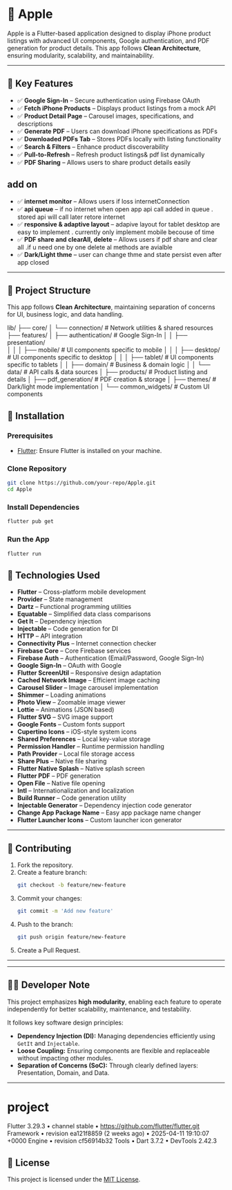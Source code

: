 # 📱 Apple

Apple is a Flutter-based application designed to display iPhone product listings with advanced UI components, Google authentication, and PDF generation for product details. This app follows **Clean Architecture**, ensuring modularity, scalability, and maintainability.

---

## 🔑 Key Features

- ✅ **Google Sign-In** – Secure authentication using Firebase OAuth  
- ✅ **Fetch iPhone Products** – Displays product listings from a mock API  
- ✅ **Product Detail Page** – Carousel images, specifications, and descriptions  
- ✅ **Generate PDF** – Users can download iPhone specifications as PDFs  
- ✅ **Downloaded PDFs Tab** – Stores PDFs locally with listing functionality  
- ✅ **Search & Filters** – Enhance product discoverability  
- ✅ **Pull-to-Refresh** – Refresh product listings& pdf list dynamically  
- ✅ **PDF Sharing** – Allows users to share product details easily  
## add on
- ✅ **internet monitor** – Allows users if loss internetConnection
- ✅ **api queue** – if no internet when open app api call added in queue . stored api will call later retore internet
- ✅ **responsive & adaptive layout** – adapive layout for tablet desktop are easy to implement . currently only implement mobile becouse of time 
- ✅ **PDF share and clearAll, delete** – Allows users if pdf share and clear all .if u need one by one delete al methods are avialble
- ✅ **Dark/Light thme** – user can change thme and state persist even after app closed



---


## 📂 Project Structure

This app follows **Clean Architecture**, maintaining separation of concerns for UI, business logic, and data handling.

lib/
├── core/
│   └── connection/            # Network utilities & shared resources
├── features/
│   ├── authentication/        # Google Sign-In
│   │   ├── presentation/      
│   │   │   ├── mobile/        # UI components specific to mobile
│   │   │   ├── desktop/       # UI components specific to desktop
│   │   │   ├── tablet/        # UI components specific to tablets
│   │   ├── domain/            # Business & domain logic
│   │   └── data/              # API calls & data sources
│   ├── products/              # Product listing and details
│   ├── pdf_generation/        # PDF creation & storage
│   ├── themes/                # Dark/light mode implementation
│   └── common_widgets/        # Custom UI components


## 🚀 Installation

### Prerequisites

- [Flutter](https://flutter.dev/docs/get-started/install): Ensure Flutter is installed on your machine.

### Clone Repository

```bash
git clone https://github.com/your-repo/Apple.git
cd Apple
```

### Install Dependencies

```bash
flutter pub get
```

### Run the App

```bash
flutter run
```


## 📲 Technologies Used

- **Flutter** – Cross-platform mobile development  
- **Provider** – State management  
- **Dartz** – Functional programming utilities  
- **Equatable** – Simplified data class comparisons  
- **Get It** – Dependency injection  
- **Injectable** – Code generation for DI  
- **HTTP** – API integration  
- **Connectivity Plus** – Internet connection checker  
- **Firebase Core** – Core Firebase services  
- **Firebase Auth** – Authentication (Email/Password, Google Sign-In)  
- **Google Sign-In** – OAuth with Google  
- **Flutter ScreenUtil** – Responsive design adaptation  
- **Cached Network Image** – Efficient image caching  
- **Carousel Slider** – Image carousel implementation  
- **Shimmer** – Loading animations  
- **Photo View** – Zoomable image viewer  
- **Lottie** – Animations (JSON based)  
- **Flutter SVG** – SVG image support  
- **Google Fonts** – Custom fonts support  
- **Cupertino Icons** – iOS-style system icons  
- **Shared Preferences** – Local key-value storage  
- **Permission Handler** – Runtime permission handling  
- **Path Provider** – Local file storage access  
- **Share Plus** – Native file sharing  
- **Flutter Native Splash** – Native splash screen    
- **Flutter PDF** – PDF generation  
- **Open File** – Native file opening  
- **Intl** – Internationalization and localization  
- **Build Runner** – Code generation utility  
- **Injectable Generator** – Dependency injection code generator  
- **Change App Package Name** – Easy app package name changer  
- **Flutter Launcher Icons** – Custom launcher icon generator  

---  


## 🤝 Contributing

1. Fork the repository.  
2. Create a feature branch:
   ```bash
   git checkout -b feature/new-feature
   ```
3. Commit your changes:
   ```bash
   git commit -m 'Add new feature'
   ```
4. Push to the branch:
   ```bash
   git push origin feature/new-feature
   ```
5. Create a Pull Request.

---

---

## 👩‍💻 Developer Note

This project emphasizes **high modularity**, enabling each feature to operate independently for better scalability, maintenance, and testability.

It follows key software design principles:

- **Dependency Injection (DI):** Managing dependencies efficiently using `GetIt` and `Injectable`.
- **Loose Coupling:** Ensuring components are flexible and replaceable without impacting other modules.
- **Separation of Concerns (SoC):** Through clearly defined layers: Presentation, Domain, and Data.

-----

# project 
Flutter 3.29.3 • channel stable • https://github.com/flutter/flutter.git
Framework • revision ea121f8859 (2 weeks ago) • 2025-04-11 19:10:07 +0000
Engine • revision cf56914b32
Tools • Dart 3.7.2 • DevTools 2.42.3


## 📜 License

This project is licensed under the [MIT License](LICENSE).